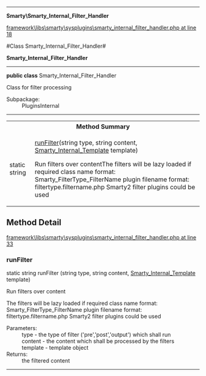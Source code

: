 

- - -

**Smarty\Smarty_Internal_Filter_Handler**


<a href="https://github.com/JeyDotC/Hirudo/blob/master/framework/libs/smarty/sysplugins/smarty_internal_filter_handler.php#L18" target='_blank'>framework\libs\smarty\sysplugins\smarty_internal_filter_handler.php at line 18</a>

#Class Smarty_Internal_Filter_Handler#

**Smarty_Internal_Filter_Handler**




- - -

<p><strong>public  class</strong> <span>Smarty_Internal_Filter_Handler</span></p>

<div class="comment" id="overview_description"><p>Class for filter processing</p></div>

<dl>
<dt>Subpackage:</dt>
<dd>PluginsInternal</dd>
</dl>


- - -

<table id="summary_method">
<tr><th colspan="2">Method Summary</th></tr>
<tr>
<td><span class='k'>static </span> <span class='nx'>string</span></td>
<td class="description"><p class="name"><a href="#runfilter">runFilter</a>(string type, string content, <a href="https://github.com/JeyDotC/Hirudo/blob/master/smarty/Smarty_Internal_Template.md">Smarty_Internal_Template</a> template)</p><p class="description">Run filters over contentThe filters will be lazy loaded if required
class name format: Smarty_FilterType_FilterName
plugin filename format: filtertype.filtername.php
Smarty2 filter plugins could be used</p></td>
</tr>
</table>

<h2 id="detail_method">Method Detail</h2>

<a href="https://github.com/JeyDotC/Hirudo/blob/master/framework/libs/smarty/sysplugins/smarty_internal_filter_handler.php#L33" target='_blank'>framework\libs\smarty\sysplugins\smarty_internal_filter_handler.php at line 33</a>

<h3 id="runFilter()">runFilter</h3>
<span class='k'>static </span> <span class='nx'>string</span> <span class='nf'>runFilter</span> (string type, string content, <a href="https://github.com/JeyDotC/Hirudo/blob/master/smarty/Smarty_Internal_Template.md">Smarty_Internal_Template</a> template)

<div class="details">
<p>Run filters over content</p><p>The filters will be lazy loaded if required
class name format: Smarty_FilterType_FilterName
plugin filename format: filtertype.filtername.php
Smarty2 filter plugins could be used</p><dl>
<dt>Parameters:</dt>
<dd>type - the type of filter ('pre','post','output') which shall run</dd>
<dd>content - the content which shall be processed by the filters</dd>
<dd>template - template object</dd>
<dt>Returns:</dt>
<dd>the filtered content</dd>
</dl>

</div>

- - -

